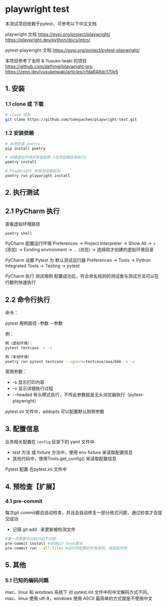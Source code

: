 # playwright test

本测试项目依赖于pytest，可参考以下中文文档

playwright 文档
https://pypi.org/project/playwright/
https://playwright.dev/python/docs/intro/

pytest-playwright 文档
https://pypi.org/project/pytest-playwright/

本项目参考了虫师 & Yusuke Iwaki 的项目
https://github.com/defnngj/playwright-pro
https://zenn.dev/yusukeiwaki/articles/cfda648dc170e5


## 1. 安装
### 1.1 clone 或 下载
```bash
# clone 项目
git clone https://github.com/tomoyachen/playwright-test.git
```

### 1.2 安装依赖
```bash
# 本地安装 poetry
pip install poetry

# 创建虚拟环境并安装依赖 (在项目根目录执行)
poetry install

# PlayWright 安装浏览器驱动
poetry run playwright install
```


## 2. 执行测试
## 2.1 PyCharm 执行
查看虚拟环境路径
```
poetry shell
```

PyCharm 配置运行环境
Preferences -> Project Interpreter -> Show All -> + (添加) -> Existing environment -> … (浏览) -> 选择刚才创建的虚拟环境目录

PyCharm 设置 Pytest 为 默认测试运行器
Preferences -> Tools -> Python Integrated Tools -> Testing -> pytest

PyCharm 执行 测试用例
配置成功后，符合命名规则的测试类与测试方法可以在行数列快速执行

## 2.2 命令行执行
命令：

pytest 用例路径 -参数 --参数


例：
```bash
例（虚拟环境）：
pytest testcase -s -v

例（本地环境）
poetry run pytest testcase --ignore=testcase/aaa/bbb -s -v
```

常用参数：
* -s 显示打印内容
* -v 显示详细执行过程
* --headed 有头模式执行，不传此参数就是无头浏览器执行（pytest-playwright）

pytest.ini 文件中，addopts 可以配置默认附带参数


## 3. 配置信息

业务相关配置在 `config` 目录下的 yaml 文件中
* test 方法 或 fixture 方法中，使用 env fixture 来读取配置信息
* 其他代码中，使用Tools.get_config() 来读取配置信息

Pytest 配置 在pytest.ini 文件中

## 4. 预检查【扩展】
### 4.1 pre-commit

每次git commit都会自动检查，并且会自动修复一部分格式问题，通过检查才会提交成功
* 记得 git add . 来更新被检测文件

```bash
#第一次需要手动执行如下内容
pre-commit install #安装git hook脚本
pre-commit run --all-files #运行所配置的所有规则，使其起作用
```


## 5. 其他
### 5.1 已知的编码问题
mac、linux 和 windows 系统下 对 pytest.int 文件中的中文解码方式不同。
mac、linux 使用 utf-8，windows 使用 ASCII
最简单的方式就是不使用中文